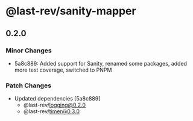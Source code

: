 # @last-rev/sanity-mapper

## 0.2.0

### Minor Changes

- 5a8c889: Added support for Sanity, renamed some packages, added more test coverage, switched to PNPM

### Patch Changes

- Updated dependencies [5a8c889]
  - @last-rev/logging@0.2.0
  - @last-rev/timer@0.3.0

